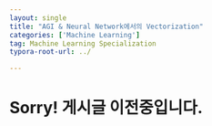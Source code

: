 ```yaml
---
layout: single
title: "AGI & Neural Network에서의 Vectorization"
categories: ['Machine Learning']
tag: Machine Learning Specialization
typora-root-url: ../

---
```


# Sorry! 게시글 이전중입니다.

